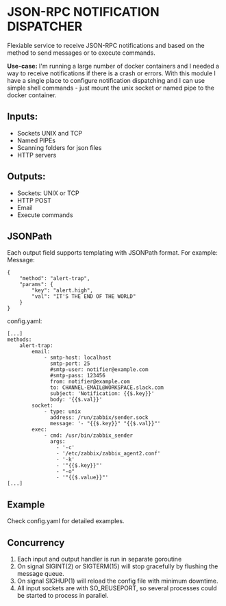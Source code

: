# JSON-RPC NOTIFICATION DISPATCHER

Flexiable service to receive JSON-RPC notifications and based on the method to send messages or to execute commands.

**Use-case:** I'm running a large number of docker containers and I needed a way to receive notifications if there is a crash or errors. With this module I have a single place to configure notification dispatching and I can use simple shell commands - just mount the unix socket or named pipe to the docker container.

## Inputs:
* Sockets UNIX and TCP
* Named PIPEs
* Scanning folders for json files
* HTTP servers
 
## Outputs:
* Sockets: UNIX or TCP
* HTTP POST
* Email
* Execute commands
 

## JSONPath
Each output field supports templating with JSONPath format.  For example:  
Message:
```
{
    "method": "alert-trap",
    "params": {
        "key": "alert.high",
        "val": "IT'S THE END OF THE WORLD"
    }
}
```

config.yaml:
```
[...]
methods:
    alert-trap:
        email:
            - smtp-host: localhost
              smtp-port: 25
              #smtp-user: notifier@example.com
              #smtp-pass: 123456
              from: notifier@example.com
              to: CHANNEL-EMAIL@WORKSPACE.slack.com
              subject: 'Notification: {{$.key}}'
              body: '{{$.val}}'
        socket:
            - type: unix
              address: /run/zabbix/sender.sock
              message: '- "{{$.key}}" "{{$.val}}"'
        exec:
            - cmd: /usr/bin/zabbix_sender
              args:
                - '-c'
                - '/etc/zabbix/zabbix_agent2.conf'
                - '-k' 
                - '"{{$.key}}"' 
                - "-o" 
                - '"{{$.value}}"'
[...]
```

## Example
Check config.yaml for detailed examples.


## Concurrency
1. Each input and output handler is run in separate goroutine
2. On signal SIGINT(2) or SIGTERM(15) will stop gracefully by flushing the message queue.
3. On signal SIGHUP(1) will reload the config file with minimum downtime.
4. All input sockets are with SO_REUSEPORT, so several processes could be started to process in parallel.

